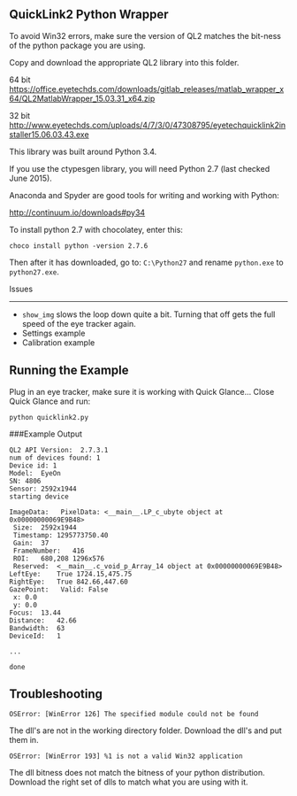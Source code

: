 QuickLink2 Python Wrapper
----------------

To avoid Win32 errors, make sure the version of QL2 matches the bit-ness of the python package you are using.

Copy and download the appropriate QL2 library into this folder.

64 bit https://office.eyetechds.com/downloads/gitlab_releases/matlab_wrapper_x64/QL2MatlabWrapper_15.03.31_x64.zip

32 bit http://www.eyetechds.com/uploads/4/7/3/0/47308795/eyetechquicklink2installer15.06.03.43.exe

This library was built around Python 3.4.

If you use the ctypesgen library, you will need Python 2.7 (last checked June 2015).

Anaconda and Spyder are good tools for writing and working with Python:

http://continuum.io/downloads#py34

To install python 2.7 with chocolatey, enter this:

    choco install python -version 2.7.6

Then after it has downloaded, go to: `C:\Python27` and rename `python.exe` to `python27.exe`.

Issues

-----

 - `show_img` slows the loop down quite a bit.  Turning that off gets the full speed of the eye tracker again.
 - Settings example
 - Calibration example

Running the Example
---
Plug in an eye tracker, make sure it is working with Quick Glance...
Close Quick Glance and run:

    python quicklink2.py

###Example Output

	QL2 API Version:  2.7.3.1
	num of devices found: 1
	Device id: 1
	Model:	EyeOn
	SN:	4806
	Sensor:	2592x1944
	starting device
	
	ImageData:	 PixelData:	<__main__.LP_c_ubyte object at 0x00000000069E9B48>
	 Size:	2592x1944
	 Timestamp:	1295773750.40
	 Gain:	37
	 FrameNumber:	416
	 ROI:	680,208 1296x576
	 Reserved:	<__main__.c_void_p_Array_14 object at 0x00000000069E9B48>
	LeftEye:	True 1724.15,475.75
	RightEye:	True 842.66,447.60
	GazePoint:	 Valid:	False
	 x:	0.0
	 y:	0.0
	Focus:	13.44
	Distance:	42.66
	Bandwidth:	63
	DeviceId:	1
	
	...
	
	done

Troubleshooting
----
    OSError: [WinError 126] The specified module could not be found

The dll's are not in the working directory folder.  Download the dll's and put them in.

    OSError: [WinError 193] %1 is not a valid Win32 application

The dll bitness does not match the bitness of your python distribution.  Download the right set of dlls to match what you are using with it.

